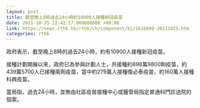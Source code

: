 ```yaml
---
layout: post
title: 截至晚上8時過去24小時約10900人接種新冠疫苗
date: 2021-10-25 22:42:17.000000000 +08:00
link: https://news.rthk.hk/rthk/ch/component/k2/1616899-20211025.htm
categories: rthk
---
```


政府表示，截至晚上8時的過去24小時，約有10900人接種新冠疫苗。

接種計劃開展以來，政府已為參與計劃人士，共接種約898萬9800劑疫苗，約439萬5700人已接種兩劑疫苗，當中約279萬人接種復必泰疫苗，約160萬人接種科興疫苗。

當局指，過去24小時，並無由社區疫苗接種中心或醫管局指定普通科門診送院的個案。
